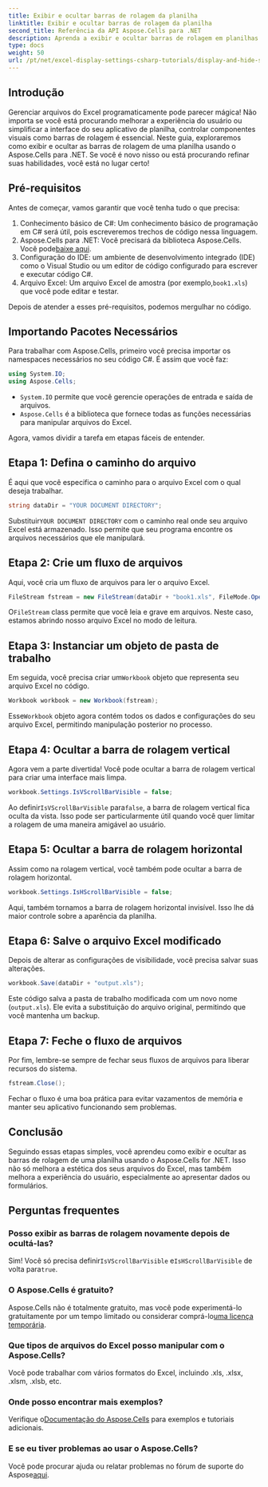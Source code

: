 ```yaml
---
title: Exibir e ocultar barras de rolagem da planilha
linktitle: Exibir e ocultar barras de rolagem da planilha
second_title: Referência da API Aspose.Cells para .NET
description: Aprenda a exibir e ocultar barras de rolagem em planilhas do Excel usando o Aspose.Cells para .NET com este tutorial detalhado e fácil de seguir.
type: docs
weight: 50
url: /pt/net/excel-display-settings-csharp-tutorials/display-and-hide-scroll-bars-of-worksheet/
---
```

## Introdução

Gerenciar arquivos do Excel programaticamente pode parecer mágica! Não importa se você está procurando melhorar a experiência do usuário ou simplificar a interface do seu aplicativo de planilha, controlar componentes visuais como barras de rolagem é essencial. Neste guia, exploraremos como exibir e ocultar as barras de rolagem de uma planilha usando o Aspose.Cells para .NET. Se você é novo nisso ou está procurando refinar suas habilidades, você está no lugar certo!

## Pré-requisitos

Antes de começar, vamos garantir que você tenha tudo o que precisa:

1. Conhecimento básico de C#: Um conhecimento básico de programação em C# será útil, pois escreveremos trechos de código nessa linguagem.
2.  Aspose.Cells para .NET: Você precisará da biblioteca Aspose.Cells. Você pode[baixe aqui](https://releases.aspose.com/cells/net/).
3. Configuração do IDE: um ambiente de desenvolvimento integrado (IDE) como o Visual Studio ou um editor de código configurado para escrever e executar código C#.
4.  Arquivo Excel: Um arquivo Excel de amostra (por exemplo,`book1.xls`) que você pode editar e testar.

Depois de atender a esses pré-requisitos, podemos mergulhar no código.

## Importando Pacotes Necessários

Para trabalhar com Aspose.Cells, primeiro você precisa importar os namespaces necessários no seu código C#. É assim que você faz:

```csharp
using System.IO;
using Aspose.Cells;
```

- `System.IO` permite que você gerencie operações de entrada e saída de arquivos.
- `Aspose.Cells` é a biblioteca que fornece todas as funções necessárias para manipular arquivos do Excel.

Agora, vamos dividir a tarefa em etapas fáceis de entender.

## Etapa 1: Defina o caminho do arquivo

É aqui que você especifica o caminho para o arquivo Excel com o qual deseja trabalhar.


```csharp
string dataDir = "YOUR DOCUMENT DIRECTORY";
```
  
 Substituir`YOUR DOCUMENT DIRECTORY` com o caminho real onde seu arquivo Excel está armazenado. Isso permite que seu programa encontre os arquivos necessários que ele manipulará.

## Etapa 2: Crie um fluxo de arquivos

Aqui, você cria um fluxo de arquivos para ler o arquivo Excel.


```csharp
FileStream fstream = new FileStream(dataDir + "book1.xls", FileMode.Open);
```
  
 O`FileStream` class permite que você leia e grave em arquivos. Neste caso, estamos abrindo nosso arquivo Excel no modo de leitura.

## Etapa 3: Instanciar um objeto de pasta de trabalho

 Em seguida, você precisa criar um`Workbook` objeto que representa seu arquivo Excel no código.


```csharp
Workbook workbook = new Workbook(fstream);
```
  
 Esse`Workbook` objeto agora contém todos os dados e configurações do seu arquivo Excel, permitindo manipulação posterior no processo.

## Etapa 4: Ocultar a barra de rolagem vertical

Agora vem a parte divertida! Você pode ocultar a barra de rolagem vertical para criar uma interface mais limpa.


```csharp
workbook.Settings.IsVScrollBarVisible = false;
```
  
 Ao definir`IsVScrollBarVisible` para`false`, a barra de rolagem vertical fica oculta da vista. Isso pode ser particularmente útil quando você quer limitar a rolagem de uma maneira amigável ao usuário.

## Etapa 5: Ocultar a barra de rolagem horizontal

Assim como na rolagem vertical, você também pode ocultar a barra de rolagem horizontal.


```csharp
workbook.Settings.IsHScrollBarVisible = false;
```
  
Aqui, também tornamos a barra de rolagem horizontal invisível. Isso lhe dá maior controle sobre a aparência da planilha.

## Etapa 6: Salve o arquivo Excel modificado

Depois de alterar as configurações de visibilidade, você precisa salvar suas alterações. 


```csharp
workbook.Save(dataDir + "output.xls");
```
  
Este código salva a pasta de trabalho modificada com um novo nome (`output.xls`). Ele evita a substituição do arquivo original, permitindo que você mantenha um backup.

## Etapa 7: Feche o fluxo de arquivos

Por fim, lembre-se sempre de fechar seus fluxos de arquivos para liberar recursos do sistema.


```csharp
fstream.Close();
```
  
Fechar o fluxo é uma boa prática para evitar vazamentos de memória e manter seu aplicativo funcionando sem problemas.

## Conclusão

Seguindo essas etapas simples, você aprendeu como exibir e ocultar as barras de rolagem de uma planilha usando o Aspose.Cells for .NET. Isso não só melhora a estética dos seus arquivos do Excel, mas também melhora a experiência do usuário, especialmente ao apresentar dados ou formulários. 

## Perguntas frequentes

### Posso exibir as barras de rolagem novamente depois de ocultá-las?  
 Sim! Você só precisa definir`IsVScrollBarVisible` e`IsHScrollBarVisible` de volta para`true`.

### O Aspose.Cells é gratuito?  
 Aspose.Cells não é totalmente gratuito, mas você pode experimentá-lo gratuitamente por um tempo limitado ou considerar comprá-lo[uma licença temporária](https://purchase.aspose.com/temporary-license/).

### Que tipos de arquivos do Excel posso manipular com o Aspose.Cells?  
Você pode trabalhar com vários formatos do Excel, incluindo .xls, .xlsx, .xlsm, .xlsb, etc.

### Onde posso encontrar mais exemplos?  
 Verifique o[Documentação do Aspose.Cells](https://reference.aspose.com/cells/net/) para exemplos e tutoriais adicionais.

### E se eu tiver problemas ao usar o Aspose.Cells?  
 Você pode procurar ajuda ou relatar problemas no fórum de suporte do Aspose[aqui](https://forum.aspose.com/c/cells/9).